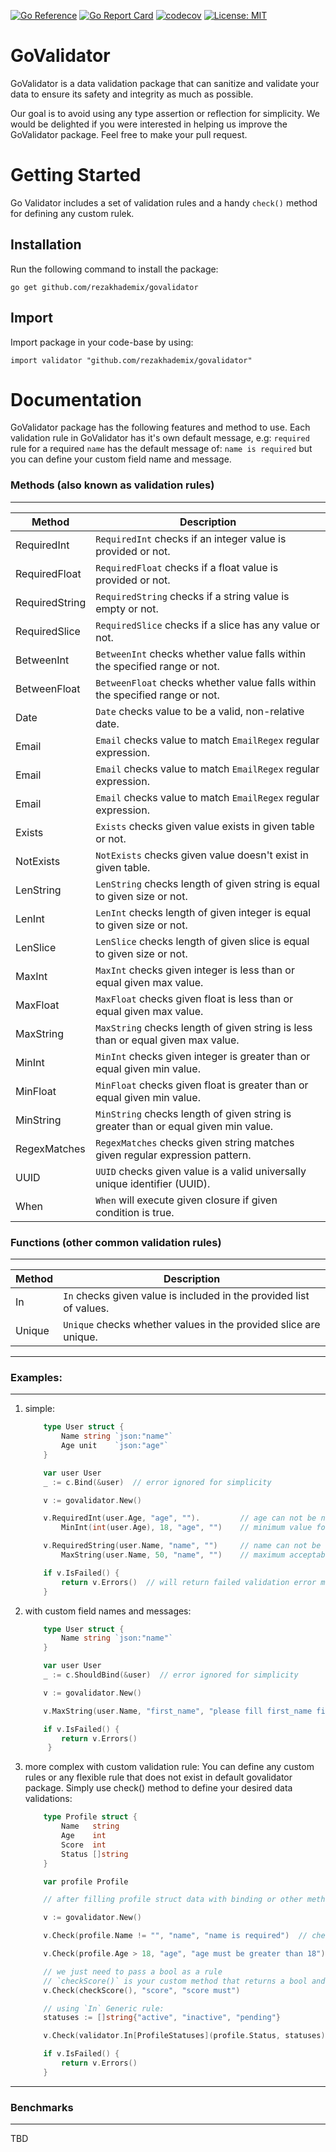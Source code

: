 [![Go Reference](https://pkg.go.dev/badge/github.com/rezakhademix/govalidator.svg)](https://pkg.go.dev/github.com/rezakhademix/govalidator) [![Go Report Card](https://goreportcard.com/badge/github.com/rezakhademix/govalidator)](https://goreportcard.com/report/github.com/rezakhademix/govalidator) [![codecov](https://codecov.io/gh/rezakhademix/govalidator/graph/badge.svg?token=BDWNVIC670)](https://codecov.io/gh/rezakhademix/govalidator) [![License: MIT](https://img.shields.io/badge/License-MIT-blue.svg)](https://opensource.org/licenses/MIT) 

# GoValidator
GoValidator is a data validation package that can sanitize and validate your data to ensure its safety and integrity as much as possible.

Our goal is to avoid using any type assertion or reflection for simplicity.
We would be delighted if you were interested in helping us improve the GoValidator package. Feel free to make your pull request.

# Getting Started
Go Validator includes a set of validation rules and a handy `check()` method for defining any custom rulek.

## Installation
Run the following command to install the package:
```
go get github.com/rezakhademix/govalidator
```
## Import
Import package in your code-base by using:
```
import validator "github.com/rezakhademix/govalidator"
```

# Documentation
GoValidator package has the following features and method to use.
Each validation rule in GoValidator has it's own default message, e.g: `required` rule for a required `name` has the default message of: `name is required` but you can define your custom field name and message.

### Methods (also known as validation rules)
---

| Method | Description |
| - | - |
| RequiredInt       | `RequiredInt` checks if an integer value is provided or not.|
| RequiredFloat     | `RequiredFloat` checks if a float value is provided or not.|
| RequiredString    | `RequiredString` checks if a string value is empty or not.|
| RequiredSlice     | `RequiredSlice` checks if a slice has any value or not.|
| BetweenInt        | `BetweenInt` checks whether value falls within the specified range or not.|
| BetweenFloat      | `BetweenFloat` checks whether value falls within the specified range or not.|
| Date              | `Date` checks value to be a valid, non-relative date.|
| Email             | `Email` checks value to match `EmailRegex` regular expression.|
| Email             | `Email` checks value to match `EmailRegex` regular expression.|
| Email             | `Email` checks value to match `EmailRegex` regular expression.|
| Exists            | `Exists` checks given value exists in given table or not.|
| NotExists         | `NotExists` checks given value doesn't exist in given table.|
| LenString         | `LenString` checks length of given string is equal to given size or not.|
| LenInt            | `LenInt` checks length of given integer is equal to given size or not.|
| LenSlice          | `LenSlice` checks length of given slice is equal to given size or not.|
| MaxInt            | `MaxInt` checks given integer is less than or equal given max value.|
| MaxFloat          | `MaxFloat` checks given float is less than or equal given max value.|
| MaxString         | `MaxString` checks length of given string is less than or equal given max value.|
| MinInt            | `MinInt` checks given integer is greater than or equal given min value.|
| MinFloat          | `MinFloat` checks given float is greater than or equal given min value.|
| MinString         | `MinString` checks length of given string is greater than or equal given min value.|
| RegexMatches      | `RegexMatches` checks given string matches given regular expression pattern.|
| UUID              | `UUID` checks given value is a valid universally unique identifier (UUID).|
| When              | `When` will execute given closure if given condition is true.|

### Functions (other common validation rules)
---
| Method | Description |
| - | - |
| In        | `In` checks given value is included in the provided list of values.|
| Unique    | `Unique` checks whether values in the provided slice are unique.|


---
### Examples:
---
1. simple:
    ```go
        type User struct {
            Name string `json:"name"`
            Age unit    `json:"age"`
        }

        var user User
        _ := c.Bind(&user)  // error ignored for simplicity

        v := govalidator.New()

        v.RequiredInt(user.Age, "age", "").         // age can not be null or 0
            MinInt(int(user.Age), 18, "age", "")    // minimum value for age is 18

        v.RequiredString(user.Name, "name", "")     // name can not be null, "" or " "
            MaxString(user.Name, 50, "name", "")    // maximum acceptable length for name field is 50

        if v.IsFailed() {
            return v.Errors()  // will return failed validation error messages
        }
   ```

2. with custom field names and messages:
    ```go
        type User struct {
            Name string `json:"name"`
        }

        var user User
        _ := c.ShouldBind(&user)  // error ignored for simplicity

        v := govalidator.New()

        v.MaxString(user.Name, "first_name", "please fill first_name field") // with custom field name and custom validation error message

        if v.IsFailed() {
            return v.Errors()
         }
   ```

3. more complex with custom validation rule: You can define any custom rules or any flexible rule that does not exist in default govalidator package. Simply use check() method to define your desired data validations:

    ```go
        type Profile struct {
            Name   string
            Age    int
            Score  int
            Status []string
        }

        var profile Profile

        // after filling profile struct data with binding or other methods

        v := govalidator.New()

        v.Check(profile.Name != "", "name", "name is required")  // check is a method to define rule as first parameter and then pass field name and validation error message

        v.Check(profile.Age > 18, "age", "age must be greater than 18")

        // we just need to pass a bool as a rule
        // `checkScore()` is your custom method that returns a bool and can be used as a rule
        v.Check(checkScore(), "score", "score must")

        // using `In` Generic rule:
        statuses := []string{"active", "inactive", "pending"}

        v.Check(validator.In[ProfileStatuses](profile.Status, statuses), "status", "status must be in:...")

        if v.IsFailed() {
            return v.Errors()
        }
    ```

---
### Benchmarks
---
TBD